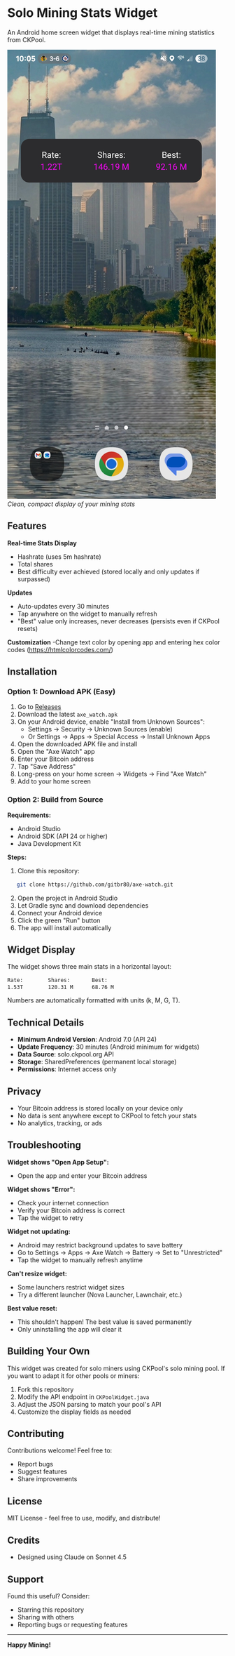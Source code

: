 # Solo Mining Stats Widget

An Android home screen widget that displays real-time mining statistics from CKPool.

![Widget Preview](screenshot.jpg)
*Clean, compact display of your mining stats*

## Features

**Real-time Stats Display**
- Hashrate (uses 5m hashrate)
- Total shares
- Best difficulty ever achieved (stored locally and only updates if surpassed)

**Updates**
- Auto-updates every 30 minutes
- Tap anywhere on the widget to manually refresh
- "Best" value only increases, never decreases (persists even if CKPool resets)

**Customization**
-Change text color by opening app and entering hex color codes (https://htmlcolorcodes.com/)

## Installation

### Option 1: Download APK (Easy)

1. Go to [Releases](../../releases)
2. Download the latest `axe_watch.apk`
3. On your Android device, enable "Install from Unknown Sources":
   - Settings → Security → Unknown Sources (enable)
   - Or Settings → Apps → Special Access → Install Unknown Apps
4. Open the downloaded APK file and install
5. Open the "Axe Watch" app
6. Enter your Bitcoin address
7. Tap "Save Address"
8. Long-press on your home screen → Widgets → Find "Axe Watch"
9. Add to your home screen

### Option 2: Build from Source

**Requirements:**
- Android Studio
- Android SDK (API 24 or higher)
- Java Development Kit

**Steps:**
1. Clone this repository:
```bash
   git clone https://github.com/gitbr80/axe-watch.git
```
2. Open the project in Android Studio
3. Let Gradle sync and download dependencies
4. Connect your Android device
5. Click the green "Run" button
6. The app will install automatically

## Widget Display

The widget shows three main stats in a horizontal layout:
```
Rate:        Shares:       Best:
1.53T        120.31 M      68.76 M
```

Numbers are automatically formatted with units (k, M, G, T).

## Technical Details

- **Minimum Android Version**: Android 7.0 (API 24)
- **Update Frequency**: 30 minutes (Android minimum for widgets)
- **Data Source**: solo.ckpool.org API
- **Storage**: SharedPreferences (permanent local storage)
- **Permissions**: Internet access only

## Privacy

- Your Bitcoin address is stored locally on your device only
- No data is sent anywhere except to CKPool to fetch your stats
- No analytics, tracking, or ads

## Troubleshooting

**Widget shows "Open App Setup":**
- Open the app and enter your Bitcoin address

**Widget shows "Error":**
- Check your internet connection
- Verify your Bitcoin address is correct
- Tap the widget to retry

**Widget not updating:**
- Android may restrict background updates to save battery
- Go to Settings → Apps → Axe Watch → Battery → Set to "Unrestricted"
- Tap the widget to manually refresh anytime

**Can't resize widget:**
- Some launchers restrict widget sizes
- Try a different launcher (Nova Launcher, Lawnchair, etc.)

**Best value reset:**
- This shouldn't happen! The best value is saved permanently
- Only uninstalling the app will clear it


## Building Your Own

This widget was created for solo miners using CKPool's solo mining pool. If you want to adapt it for other pools or miners:

1. Fork this repository
2. Modify the API endpoint in `CKPoolWidget.java`
3. Adjust the JSON parsing to match your pool's API
4. Customize the display fields as needed

## Contributing

Contributions welcome! Feel free to:
- Report bugs
- Suggest features
- Share improvements

## License

MIT License - feel free to use, modify, and distribute!

## Credits

- Designed using Claude on Sonnet 4.5

## Support

Found this useful? Consider:
- Starring this repository
- Sharing with others
- Reporting bugs or requesting features

---

**Happy Mining!**